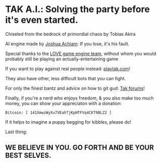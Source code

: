 TAK A.I.:    Solving the party before it's even started.
========================================================

Chiseled from the bedrock of primordial chaos by Tobias Akira

AI engine made by [Joshua Achiam](github.com/jachiam/tak-ai): If you lose, it's his fault.

Special thanks to the [LOVE game engine team](love2d.org), without whom you 
would probably still be playing an actually-entertaining game                        


If you want to play against real people instead: [playtak.com](playtak.com)!


They also have other, less difficult bots that you can fight.


For only the finest bantz and advice on how to git gud: [Tak forums](reddit.com/r/tak)!


Finally, if you're a nerd who enjoys freedom, & you also make
too much money, you can show your appreciaton with a donation:

	Bitcoin: [ 141XmwzWyXu7VEahTjKpHTFVq4CKT9BLZ2 ]

If it helps to imagine a puppy begging for kibbles, please do!



Last thing: 

WE BELIEVE IN YOU. GO FORTH AND BE YOUR BEST SELVES.
----------------------------------------------------